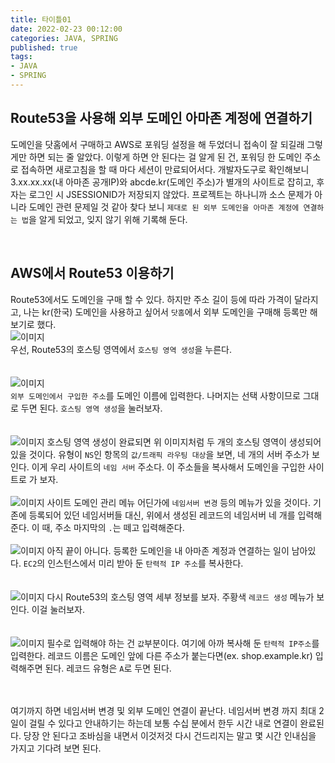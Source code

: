 ```yaml
---
title: 타이틀01   
date: 2022-02-23 00:12:00
categories: JAVA, SPRING 
published: true 
tags:
- JAVA
- SPRING  
---
```


## Route53을 사용해 외부 도메인 아마존 계정에 연결하기     

도메인을 닷홈에서 구매하고 AWS로 포워딩 설정을 해 두었더니 접속이 잘 되길래 그렇게만 하면 되는 줄 알았다. 이렇게 하면 안 된다는 걸 알게 된 건, 포워딩 한 도메인 주소로 접속하면 새로고침을 할 때 마다 세션이 만료되어서다. 개발자도구로 확인해보니 3.xx.xx.xx(내 아마존 공개IP)와 abcde.kr(도메인 주소)가 별개의 사이트로 잡히고, 후자는 로그인 시 JSESSIONID가 저장되지 않았다. 프로젝트는 하나니까 소스 문제가 아니라 도메인 관련 문제일 것 같아 찾다 보니 `제대로 된 외부 도메인을 아마존 계정에 연결하는 법`을 알게 되었고, 잊지 않기 위해 기록해 둔다. 


<br/>

## AWS에서 Route53 이용하기  
Route53에서도 도메인을 구매 할 수 있다. 하지만 주소 길이 등에 따라 가격이 달라지고, 나는 kr(한국) 도메인을 사용하고 싶어서 `닷홈`에서 외부 도메인을 구매해 등록만 해 보기로 했다.  
![이미지](https://i.imgur.com/vCB54oY.png)  
우선, Route53의 호스팅 영역에서 `호스팅 영역 생성`을 누른다.  
<br />  
![이미지](https://i.imgur.com/pNPzvDI.png)  
`외부 도메인에서 구입한 주소`를 도메인 이름에 입력한다. 나머지는 선택 사항이므로 그대로 두면 된다. `호스팅 영역 생성`을 눌러보자.  
<br />  
![이미지](https://i.imgur.com/GJJ8vvi.png) 
호스팅 영역 생성이 완료되면 위 이미지처럼 두 개의 호스팅 영역이 생성되어 있을 것이다. 유형이 `NS`인 항목의 `값/트래픽 라우팅 대상`을 보면, 네 개의 서버 주소가 보인다. 이게 우리 사이트의 `네임 서버` 주소다. 이 주소들을 복사해서 도메인을 구입한 사이트로 가 보자.  
<br />
![이미지](https://i.imgur.com/Gdwk2G9.png) 
사이트 도메인 관리 메뉴 어딘가에 `네임서버 변경` 등의 메뉴가 있을 것이다. 기존에 등록되어 있던 네임서버들 대신, 위에서 생성된 레코드의 네임서버 네 개를 입력해준다. 이 때, 주소 마지막의 `.`는 떼고 입력해준다. 
<br />  
![이미지](https://i.imgur.com/no0WZY5.png) 
아직 끝이 아니다. 등록한 도메인을 내 아마존 계정과 연결하는 일이 남아있다. `EC2`의 인스턴스에서 미리 받아 둔 `탄력적 IP 주소`를 복사한다.   
<br />  
![이미지](https://i.imgur.com/utW5BQG.png)
다시 Route53의 호스팅 영역 세부 정보를 보자. 주황색 `레코드 생성` 메뉴가 보인다. 이걸 눌러보자.  
<br />  
![이미지](https://i.imgur.com/ki8PbrG.png)
필수로 입력해야 하는 건 `값`부분이다. 여기에 아까 복사해 둔 `탄력적 IP주소`를 입력한다. 레코드 이름은 도메인 앞에 다른 주소가 붙는다면(ex. shop.example.kr) 입력해주면 된다. 레코드 유형은 `A`로 두면 된다.  

<br />
<br />
여기까지 하면 네임서버 변경 및 외부 도메인 연결이 끝난다. 네임서버 변경 까지 최대 2일이 걸릴 수 있다고 안내하기는 하는데 보통 수십 분에서 한두 시간 내로 연결이 완료된다. 당장 안 된다고 조바심을 내면서 이것저것 다시 건드리지는 말고 몇 시간 인내심을 가지고 기다려 보면 된다. 

